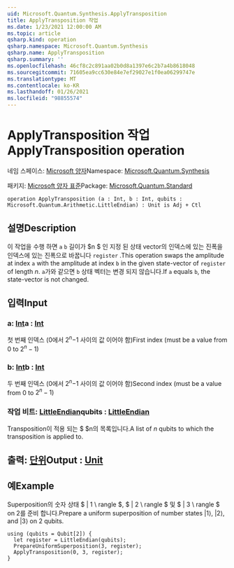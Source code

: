 ```yaml
---
uid: Microsoft.Quantum.Synthesis.ApplyTransposition
title: ApplyTransposition 작업
ms.date: 1/23/2021 12:00:00 AM
ms.topic: article
qsharp.kind: operation
qsharp.namespace: Microsoft.Quantum.Synthesis
qsharp.name: ApplyTransposition
qsharp.summary: ''
ms.openlocfilehash: 46cf8c2c891aa02b0d8a1397e6c2b7a4b8618048
ms.sourcegitcommit: 71605ea9cc630e84e7ef29027e1f0ea06299747e
ms.translationtype: MT
ms.contentlocale: ko-KR
ms.lasthandoff: 01/26/2021
ms.locfileid: "98855574"
---
```

# <a name="applytransposition-operation"></a><span data-ttu-id="6bc7a-102">ApplyTransposition 작업</span><span class="sxs-lookup"><span data-stu-id="6bc7a-102">ApplyTransposition operation</span></span>

<span data-ttu-id="6bc7a-103">네임 스페이스: [Microsoft 양자](xref:Microsoft.Quantum.Synthesis)</span><span class="sxs-lookup"><span data-stu-id="6bc7a-103">Namespace: [Microsoft.Quantum.Synthesis](xref:Microsoft.Quantum.Synthesis)</span></span>

<span data-ttu-id="6bc7a-104">패키지: [Microsoft 양자 표준](https://nuget.org/packages/Microsoft.Quantum.Standard)</span><span class="sxs-lookup"><span data-stu-id="6bc7a-104">Package: [Microsoft.Quantum.Standard](https://nuget.org/packages/Microsoft.Quantum.Standard)</span></span>




```qsharp
operation ApplyTransposition (a : Int, b : Int, qubits : Microsoft.Quantum.Arithmetic.LittleEndian) : Unit is Adj + Ctl
```


## <a name="description"></a><span data-ttu-id="6bc7a-105">설명</span><span class="sxs-lookup"><span data-stu-id="6bc7a-105">Description</span></span>

<span data-ttu-id="6bc7a-106">이 작업을 수행 하면 `a` `b` 길이가 $n $ 인 지정 된 상태 vector의 인덱스에 있는 진폭을 인덱스에 있는 진폭으로 바꿉니다 `register` .</span><span class="sxs-lookup"><span data-stu-id="6bc7a-106">This operation swaps the amplitude at index `a` with the amplitude at index `b` in the given state-vector of `register` of length $n$.</span></span>  <span data-ttu-id="6bc7a-107">`a`가와 같으면 `b` 상태 벡터는 변경 되지 않습니다.</span><span class="sxs-lookup"><span data-stu-id="6bc7a-107">If `a` equals `b`, the state-vector is not changed.</span></span>

## <a name="input"></a><span data-ttu-id="6bc7a-108">입력</span><span class="sxs-lookup"><span data-stu-id="6bc7a-108">Input</span></span>

### <a name="a--int"></a><span data-ttu-id="6bc7a-109">a: [Int](xref:microsoft.quantum.lang-ref.int)</span><span class="sxs-lookup"><span data-stu-id="6bc7a-109">a : [Int](xref:microsoft.quantum.lang-ref.int)</span></span>

<span data-ttu-id="6bc7a-110">첫 번째 인덱스 (0에서 $2 ^ n-$1 사이의 값 이어야 함)</span><span class="sxs-lookup"><span data-stu-id="6bc7a-110">First index (must be a value from 0 to $2^n - 1$)</span></span>


### <a name="b--int"></a><span data-ttu-id="6bc7a-111">b: [Int](xref:microsoft.quantum.lang-ref.int)</span><span class="sxs-lookup"><span data-stu-id="6bc7a-111">b : [Int](xref:microsoft.quantum.lang-ref.int)</span></span>

<span data-ttu-id="6bc7a-112">두 번째 인덱스 (0에서 $2 ^ n-$1 사이의 값 이어야 함)</span><span class="sxs-lookup"><span data-stu-id="6bc7a-112">Second index (must be a value from 0 to $2^n - 1$)</span></span>


### <a name="qubits--littleendian"></a><span data-ttu-id="6bc7a-113">작업 비트: [LittleEndian](xref:Microsoft.Quantum.Arithmetic.LittleEndian)</span><span class="sxs-lookup"><span data-stu-id="6bc7a-113">qubits : [LittleEndian](xref:Microsoft.Quantum.Arithmetic.LittleEndian)</span></span>

<span data-ttu-id="6bc7a-114">Transposition이 적용 되는 $ $n의 목록입니다.</span><span class="sxs-lookup"><span data-stu-id="6bc7a-114">A list of $n$ qubits to which the transposition is applied to.</span></span>



## <a name="output--unit"></a><span data-ttu-id="6bc7a-115">출력: [단위](xref:microsoft.quantum.lang-ref.unit)</span><span class="sxs-lookup"><span data-stu-id="6bc7a-115">Output : [Unit](xref:microsoft.quantum.lang-ref.unit)</span></span>



## <a name="example"></a><span data-ttu-id="6bc7a-116">예</span><span class="sxs-lookup"><span data-stu-id="6bc7a-116">Example</span></span>

<span data-ttu-id="6bc7a-117">Superposition의 숫자 상태 $ | 1 \ rangle $, $ | 2 \ rangle $ 및 $ | 3 \ rangle $ on 2를 준비 합니다.</span><span class="sxs-lookup"><span data-stu-id="6bc7a-117">Prepare a uniform superposition of number states $|1\rangle$, $|2\rangle$, and $|3\rangle$ on 2 qubits.</span></span>

```qsharp
using (qubits = Qubit[2]) {
  let register = LittleEndian(qubits);
  PrepareUniformSuperposition(3, register);
  ApplyTransposition(0, 3, register);
}
```